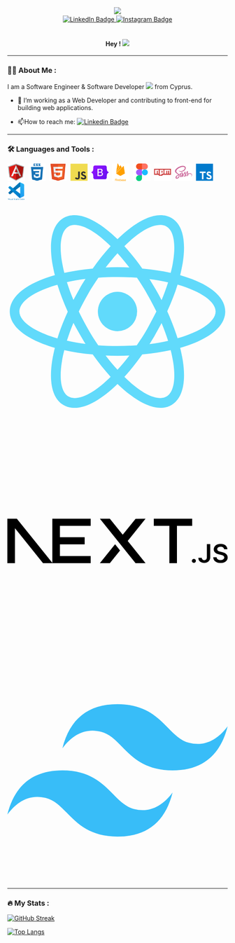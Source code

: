 <div id="header" align="center">
  <img src="https://media.giphy.com/media/qgQUggAC3Pfv687qPC/giphy.gif" width="40%"/>

<div id="badges">
  <a href="https://www.linkedin.com/in/salih-kaymakamo%C4%9Flu-16309a235/">
    <img src="https://img.shields.io/badge/LinkedIn-blue?style=for-the-badge&logo=linkedin&logoColor=white" alt="LinkedIn Badge"/>
  </a>
  <a href="https://www.instagram.com/salihkaymakamoglu/">
    <img src="https://img.shields.io/badge/Instagram-brown?style=for-the-badge&logo=instagram&logoColor=white" alt="Instagram Badge"/>
  </a>
</div>
  <img src="https://komarev.com/ghpvc/?username=Salihkaymakamoglu&style=flat-square&color=blue" alt=""/>  
  <h4>Hey ! <img src="https://media.giphy.com/media/hvRJCLFzcasrR4ia7z/giphy.gif" width="30px"/> </h4>
  </div>
  
  ---

### :woman_technologist: About Me :
I am a Software Engineer & Software Developer <img src="https://media.giphy.com/media/WUlplcMpOCEmTGBtBW/giphy.gif" width="30"> from Cyprus.
- :telescope: I’m working as a Web Developer and contributing to front-end for building web applications.

- :mailbox:How to reach me: <a href="https://www.linkedin.com/in/salih-kaymakamo%C4%9Flu-16309a235/"> ![Linkedin Badge](https://img.shields.io/badge/-SALİH-blue?style=flat&logo=Linkedin&logoColor=white)</a>
 ---
### :hammer_and_wrench: Languages and Tools :
<div>
  <img src="https://github.com/devicons/devicon/blob/master/icons/angularjs/angularjs-original.svg" title="Angular" alt="Angular" width="40" height="40"/>&nbsp;
  <img src="https://github.com/devicons/devicon/blob/master/icons/css3/css3-plain-wordmark.svg"  title="CSS3" alt="CSS" width="40" height="40"/>&nbsp;
  <img src="https://github.com/devicons/devicon/blob/master/icons/html5/html5-original.svg" title="HTML5" alt="HTML" width="40" height="40"/>&nbsp;
  <img src="https://github.com/devicons/devicon/blob/master/icons/javascript/javascript-original.svg" title="JavaScript" alt="JavaScript" width="40" height="40"/>&nbsp;
  <img src="https://github.com/devicons/devicon/blob/master/icons/bootstrap/bootstrap-original.svg" title="bootstrap" alt="bootstrap" width="40" height="40"/>&nbsp;
  <img src="https://github.com/devicons/devicon/blob/master/icons/firebase/firebase-plain-wordmark.svg" title="Firebase" alt="Firebase" width="40" height="40"/>&nbsp;
  <img src="https://github.com/devicons/devicon/blob/master/icons/figma/figma-original.svg" title="figma" alt="figma" width="40" height="40"/>&nbsp;
  <img src="https://github.com/devicons/devicon/blob/master/icons/npm/npm-original-wordmark.svg" title="npm" alt="npm" width="40" height="40"/>&nbsp;
  <img src="https://github.com/devicons/devicon/blob/master/icons/sass/sass-original.svg" title="sass" alt="sass" width="40" height="40"/>&nbsp;
  <img src="https://github.com/devicons/devicon/blob/master/icons/typescript/typescript-original.svg" title="typescript" alt="typescript" width="40" height="40"/>&nbsp;
  <img src="https://github.com/devicons/devicon/blob/master/icons/vscode/vscode-original-wordmark.svg" title="vscode" **alt="vscode" width="40" height="40"/>&nbsp;
  <svg xmlns="http://www.w3.org/2000/svg" viewBox="0 0 128 128"><g fill="#61DAFB"><circle cx="64" cy="64" r="11.4"/><path d="M107.3 45.2c-2.2-.8-4.5-1.6-6.9-2.3.6-2.4 1.1-4.8 1.5-7.1 2.1-13.2-.2-22.5-6.6-26.1-1.9-1.1-4-1.6-6.4-1.6-7 0-15.9 5.2-24.9 13.9-9-8.7-17.9-13.9-24.9-13.9-2.4 0-4.5.5-6.4 1.6-6.4 3.7-8.7 13-6.6 26.1.4 2.3.9 4.7 1.5 7.1-2.4.7-4.7 1.4-6.9 2.3C8.2 50 1.4 56.6 1.4 64s6.9 14 19.3 18.8c2.2.8 4.5 1.6 6.9 2.3-.6 2.4-1.1 4.8-1.5 7.1-2.1 13.2.2 22.5 6.6 26.1 1.9 1.1 4 1.6 6.4 1.6 7.1 0 16-5.2 24.9-13.9 9 8.7 17.9 13.9 24.9 13.9 2.4 0 4.5-.5 6.4-1.6 6.4-3.7 8.7-13 6.6-26.1-.4-2.3-.9-4.7-1.5-7.1 2.4-.7 4.7-1.4 6.9-2.3 12.5-4.8 19.3-11.4 19.3-18.8s-6.8-14-19.3-18.8zM92.5 14.7c4.1 2.4 5.5 9.8 3.8 20.3-.3 2.1-.8 4.3-1.4 6.6-5.2-1.2-10.7-2-16.5-2.5-3.4-4.8-6.9-9.1-10.4-13 7.4-7.3 14.9-12.3 21-12.3 1.3 0 2.5.3 3.5.9zM81.3 74c-1.8 3.2-3.9 6.4-6.1 9.6-3.7.3-7.4.4-11.2.4-3.9 0-7.6-.1-11.2-.4-2.2-3.2-4.2-6.4-6-9.6-1.9-3.3-3.7-6.7-5.3-10 1.6-3.3 3.4-6.7 5.3-10 1.8-3.2 3.9-6.4 6.1-9.6 3.7-.3 7.4-.4 11.2-.4 3.9 0 7.6.1 11.2.4 2.2 3.2 4.2 6.4 6 9.6 1.9 3.3 3.7 6.7 5.3 10-1.7 3.3-3.4 6.6-5.3 10zm8.3-3.3c1.5 3.5 2.7 6.9 3.8 10.3-3.4.8-7 1.4-10.8 1.9 1.2-1.9 2.5-3.9 3.6-6 1.2-2.1 2.3-4.2 3.4-6.2zM64 97.8c-2.4-2.6-4.7-5.4-6.9-8.3 2.3.1 4.6.2 6.9.2 2.3 0 4.6-.1 6.9-.2-2.2 2.9-4.5 5.7-6.9 8.3zm-18.6-15c-3.8-.5-7.4-1.1-10.8-1.9 1.1-3.3 2.3-6.8 3.8-10.3 1.1 2 2.2 4.1 3.4 6.1 1.2 2.2 2.4 4.1 3.6 6.1zm-7-25.5c-1.5-3.5-2.7-6.9-3.8-10.3 3.4-.8 7-1.4 10.8-1.9-1.2 1.9-2.5 3.9-3.6 6-1.2 2.1-2.3 4.2-3.4 6.2zM64 30.2c2.4 2.6 4.7 5.4 6.9 8.3-2.3-.1-4.6-.2-6.9-.2-2.3 0-4.6.1-6.9.2 2.2-2.9 4.5-5.7 6.9-8.3zm22.2 21l-3.6-6c3.8.5 7.4 1.1 10.8 1.9-1.1 3.3-2.3 6.8-3.8 10.3-1.1-2.1-2.2-4.2-3.4-6.2zM31.7 35c-1.7-10.5-.3-17.9 3.8-20.3 1-.6 2.2-.9 3.5-.9 6 0 13.5 4.9 21 12.3-3.5 3.8-7 8.2-10.4 13-5.8.5-11.3 1.4-16.5 2.5-.6-2.3-1-4.5-1.4-6.6zM7 64c0-4.7 5.7-9.7 15.7-13.4 2-.8 4.2-1.5 6.4-2.1 1.6 5 3.6 10.3 6 15.6-2.4 5.3-4.5 10.5-6 15.5C15.3 75.6 7 69.6 7 64zm28.5 49.3c-4.1-2.4-5.5-9.8-3.8-20.3.3-2.1.8-4.3 1.4-6.6 5.2 1.2 10.7 2 16.5 2.5 3.4 4.8 6.9 9.1 10.4 13-7.4 7.3-14.9 12.3-21 12.3-1.3 0-2.5-.3-3.5-.9zM96.3 93c1.7 10.5.3 17.9-3.8 20.3-1 .6-2.2.9-3.5.9-6 0-13.5-4.9-21-12.3 3.5-3.8 7-8.2 10.4-13 5.8-.5 11.3-1.4 16.5-2.5.6 2.3 1 4.5 1.4 6.6zm9-15.6c-2 .8-4.2 1.5-6.4 2.1-1.6-5-3.6-10.3-6-15.6 2.4-5.3 4.5-10.5 6-15.5 13.8 4 22.1 10 22.1 15.6 0 4.7-5.8 9.7-15.7 13.4z"/></g></svg>&nbsp;
  <svg xmlns="http://www.w3.org/2000/svg" viewBox="0 0 128 128"><path d="M0 51.098V76.86h4.422V56.604L20.73 76.87h27.694v-4.113H30.553v-6.801h14.37v-4.113h-14.37v-6.621h17.87v-4.116H26.13v4.116h.002V76.68L5.527 51.098H0zm85.09.01v4.115h9.03v21.65h4.42v-21.65h8.847v-4.116H85.09zm-31.322.011 20.73 25.764h5.803L69.936 64.01l10.35-12.871-5.79.01-7.459 9.261-7.48-9.29h-5.79zm70.158 14.598c-.761 0-1.445.128-2.051.394-.602.263-1.078.633-1.426 1.108-.35.476-.525 1.032-.525 1.664 0 .77.258 1.384.78 1.847.517.464 1.227.809 2.124 1.036l1.24.312a7.02 7.02 0 0 1 1.026.334 1.91 1.91 0 0 1 .683.461 1.034 1.034 0 0 1 .248.697 1.25 1.25 0 0 1-.283.803 1.77 1.77 0 0 1-.76.535 3.11 3.11 0 0 1-1.132.192 3.24 3.24 0 0 1-1.116-.182 1.902 1.902 0 0 1-.804-.557 1.63 1.63 0 0 1-.352-.931h-1.941c.027.71.216 1.316.566 1.812s.836.873 1.46 1.13c.62.26 1.357.39 2.202.39.875 0 1.619-.136 2.233-.4.617-.27 1.088-.643 1.414-1.118.327-.479.488-1.028.488-1.658 0-.466-.09-.872-.266-1.217a2.726 2.726 0 0 0-.72-.887 4.227 4.227 0 0 0-1.028-.607 7.09 7.09 0 0 0-1.19-.385l-1.02-.25a6.975 6.975 0 0 1-.667-.195 2.82 2.82 0 0 1-.597-.285 1.304 1.304 0 0 1-.43-.418 1.037 1.037 0 0 1-.158-.58 1.21 1.21 0 0 1 .238-.717c.156-.21.385-.376.678-.5a2.771 2.771 0 0 1 1.056-.184c.585 0 1.062.126 1.43.383a1.424 1.424 0 0 1 .623 1.07h1.9a2.775 2.775 0 0 0-.513-1.607c-.333-.466-.792-.833-1.377-1.096-.584-.265-1.26-.394-2.033-.394zm-7.998.144v7.55c-.003.377-.062.697-.176.954a1.25 1.25 0 0 1-.506.584c-.218.133-.488.2-.803.2-.29 0-.546-.057-.771-.17a1.247 1.247 0 0 1-.522-.481 1.474 1.474 0 0 1-.195-.75h-1.963c0 .661.147 1.213.447 1.656a2.768 2.768 0 0 0 1.211 1.002 4.22 4.22 0 0 0 1.72.34c.697 0 1.311-.134 1.835-.4a2.97 2.97 0 0 0 1.236-1.149c.293-.499.444-1.093.448-1.787v-7.549h-1.961zm-53.332.059-8.844 10.982h5.805l5.937-7.38-2.898-3.602zm45.785 8.498c-.324 0-.6.112-.83.336a1.07 1.07 0 0 0-.344.807 1.082 1.082 0 0 0 .344.818c.23.225.506.336.83.336a1.105 1.105 0 0 0 .574-.156c.177-.101.318-.24.428-.416a1.115 1.115 0 0 0 .166-.582 1.097 1.097 0 0 0-.354-.807 1.133 1.133 0 0 0-.814-.336z"/></svg>&nbsp;
  <svg xmlns="http://www.w3.org/2000/svg" viewBox="0 0 128 128"><path d="M64.004 25.602c-17.067 0-27.73 8.53-32 25.597 6.398-8.531 13.867-11.73 22.398-9.597 4.871 1.214 8.352 4.746 12.207 8.66C72.883 56.629 80.145 64 96.004 64c17.066 0 27.73-8.531 32-25.602-6.399 8.536-13.867 11.735-22.399 9.602-4.87-1.215-8.347-4.746-12.207-8.66-6.27-6.367-13.53-13.738-29.394-13.738zM32.004 64c-17.066 0-27.73 8.531-32 25.602C6.402 81.066 13.87 77.867 22.402 80c4.871 1.215 8.352 4.746 12.207 8.66 6.274 6.367 13.536 13.738 29.395 13.738 17.066 0 27.73-8.53 32-25.597-6.399 8.531-13.867 11.73-22.399 9.597-4.87-1.214-8.347-4.746-12.207-8.66C55.128 71.371 47.868 64 32.004 64zm0 0" fill="#38bdf8"/></svg>
</div>

---

### :fire: My Stats :
[![GitHub Streak](https://streak-stats.demolab.com?user=Salihkaymakamoglu&theme=dark)](https://git.io/streak-stats)

[![Top Langs](https://github-readme-stats.vercel.app/api/top-langs/?username=Salihkaymakamoglu&layout=compact&theme=vision-friendly-dark)](https://github.com/anuraghazra/github-readme-stats)
